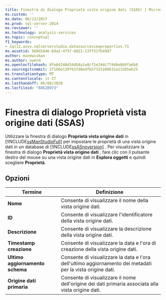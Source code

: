 ```yaml
---
title: Finestra di dialogo Proprietà vista origine dati (SSAS) | Microsoft Docs
ms.custom: ''
ms.date: 06/13/2017
ms.prod: sql-server-2014
ms.reviewer: ''
ms.technology: analysis-services
ms.topic: conceptual
f1_keywords:
- sql12.asvs.sqlserverstudio.datasourceviewproperties.f1
ms.assetid: 560d1846-8da2-475f-b021-13ff31fb49d7
author: minewiskan
ms.author: owend
ms.openlocfilehash: 8fe64248d34db8a1e0cf1e24dc77446e8b9fa6b8
ms.sourcegitcommit: 2f166e139f637d6edfb5731510d632a13205eb25
ms.translationtype: MT
ms.contentlocale: it-IT
ms.lasthandoff: 06/08/2020
ms.locfileid: "84528973"
---
```

# <a name="data-source-view-properties-dialog-box-ssas"></a>Finestra di dialogo Proprietà vista origine dati (SSAS)
  Utilizzare la finestra di dialogo **Proprietà vista origine dati** in [!INCLUDE[ssManStudioFull](../includes/ssmanstudiofull-md.md)] per impostare le proprietà di una vista origine dati in un database di [!INCLUDE[ssASnoversion](../includes/ssasnoversion-md.md)] . Per visualizzare la finestra di dialogo **Proprietà vista origine dati** , fare clic con il pulsante destro del mouse su una vista origine dati in **Esplora oggetti** e quindi scegliere **Proprietà**.  
  
## <a name="options"></a>Opzioni  
  
|Termine|Definizione|  
|----------|----------------|  
|**Nome**|Consente di visualizzare il nome della vista origine dati.|  
|**ID**|Consente di visualizzare l'identificatore della vista origine dati.|  
|**Descrizione**|Consente di visualizzare la descrizione della vista origine dati.|  
|**Timestamp creazione**|Consente di visualizzare la data e l'ora di creazione della vista origine dati.|  
|**Ultimo aggiornamento schema**|Consente di visualizzare la data e l'ora dell'ultimo aggiornamento dei metadati per la vista origine dati.|  
|**Origine dati primaria**|Consente di visualizzare il nome dell'origine dei dati primaria associata alla vista origine dati.|  
  
  
